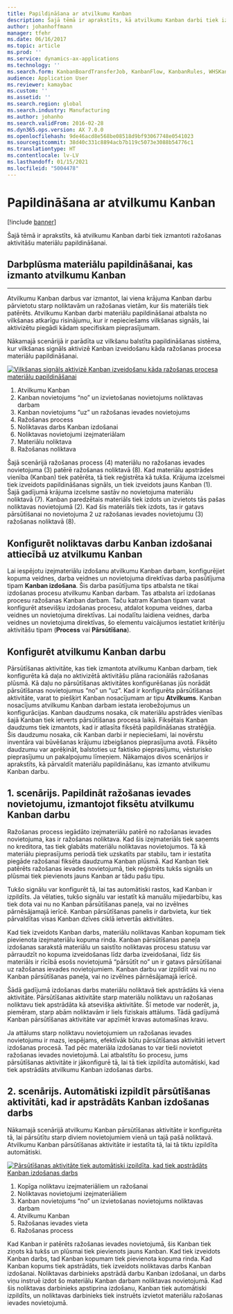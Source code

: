 ```yaml
---
title: Papildināšana ar atvilkumu Kanban
description: Šajā tēmā ir aprakstīts, kā atvilkumu Kanban darbi tiek izmantoti ražošanas aktivitāšu materiālu papildināšanai.
author: johanhoffmann
manager: tfehr
ms.date: 06/16/2017
ms.topic: article
ms.prod: ''
ms.service: dynamics-ax-applications
ms.technology: ''
ms.search.form: KanbanBoardTransferJob, KanbanFlow, KanbanRules, WHSKanbanWaveTable, WHSKanbanWaveTableListPage
audience: Application User
ms.reviewer: kamaybac
ms.custom: ''
ms.assetid: ''
ms.search.region: global
ms.search.industry: Manufacturing
ms.author: johanho
ms.search.validFrom: 2016-02-28
ms.dyn365.ops.version: AX 7.0.0
ms.openlocfilehash: 9de46acd8e568be08518d9bf93067748e0541023
ms.sourcegitcommit: 38d40c331c8894acb7b119c5073e3088b54776c1
ms.translationtype: HT
ms.contentlocale: lv-LV
ms.lasthandoff: 01/15/2021
ms.locfileid: "5004478"
---
```

# <a name="replenishment-with-withdrawal-kanbans"></a>Papildināšana ar atvilkumu Kanban

[!include [banner](../includes/banner.md)]

Šajā tēmā ir aprakstīts, kā atvilkumu Kanban darbi tiek izmantoti ražošanas aktivitāšu materiālu papildināšanai.

## <a name="workflow-for-material-replenishment-that-uses-the-withdrawal-kanban"></a>Darbplūsma materiālu papildināšanai, kas izmanto atvilkumu Kanban
-------------------------------------------------------------------

Atvilkumu Kanban darbus var izmantot, lai viena krājuma Kanban darbu pārvietotu starp noliktavām un ražošanas vietām, kur šis materiāls tiek patērēts. Atvilkumu Kanban darbi materiālu papildināšanai atbalsta no vilkšanas atkarīgu risinājumu, kur ir nepieciešams vilkšanas signāls, lai aktivizētu piegādi kādam specifiskam pieprasījumam. 

Nākamajā scenārijā ir parādīta uz vilkšanu balstīta papildināšanas sistēma, kur vilkšanas signāls aktivizē Kanban izveidošanu kāda ražošanas procesa materiālu papildināšanai. 

[![Vilkšanas signāls aktivizē Kanban izveidošanu kāda ražošanas procesa materiālu papildināšanai](./media/material-replenishment-with-withdrawal-kanban.png)](./media/material-replenishment-with-withdrawal-kanban.png)

1.  Atvilkumu Kanban
2.  Kanban novietojums “no” un izvietošanas novietojums noliktavas darbam
3.  Kanban novietojums “uz” un ražošanas ievades novietojums
4.  Ražošanas process
5.  Noliktavas darbs Kanban izdošanai
6.  Noliktavas novietojumi izejmateriālam
7.  Materiālu noliktava
8.  Ražošanas noliktava

Šajā scenārijā ražošanas process (4) materiālu no ražošanas ievades novietojuma (3) patērē ražošanas noliktavā (8). Kad materiālu apstrādes vienība (Kanban) tiek patērēta, tā tiek reģistrēta kā tukša. Krājuma izcelsmei tiek izveidots papildināšanas signāls, un tiek izveidots jauns Kanban (1). Šajā gadījumā krājuma izcelsme sastāv no novietojuma materiālu noliktavā (7). Kanban paredzētais materiāls tiek izdots un izvietots tās pašas noliktavas novietojumā (2). Kad šis materiāls tiek izdots, tas ir gatavs pārsūtīšanai no novietojuma 2 uz ražošanas ievades novietojumu (3) ražošanas noliktavā (8).

## <a name="configure-warehouse-work-for-kanban-picking-for-the-withdrawal-kanban"></a>Konfigurēt noliktavas darbu Kanban izdošanai attiecībā uz atvilkumu Kanban

Lai iespējotu izejmateriālu izdošanu atvilkumu Kanban darbam, konfigurējiet kopuma veidnes, darba veidnes un novietojuma direktīvas darba pasūtījuma tipam **Kanban izdošana**. Šis darba pasūtījuma tips atbalsta ne tikai izdošanas procesu atvilkumu Kanban darbam. Tas atbalsta arī izdošanas procesu ražošanas Kanban darbam. Taču katram Kanban tipam varat konfigurēt atsevišķu izdošanas procesu, atdalot kopuma veidnes, darba veidnes un novietojuma direktīvas. Lai nodalītu laidiena veidnes, darba veidnes un novietojuma direktīvas, šo elementu vaicājumos iestatiet kritēriju aktivitāšu tipam (**Process** vai **Pārsūtīšana**).

## <a name="configure-the-withdrawal-kanban"></a>Konfigurēt atvilkumu Kanban darbu

Pārsūtīšanas aktivitāte, kas tiek izmantota atvilkumu Kanban darbam, tiek konfigurēta kā daļa no aktivizētā aktivitāšu plāna racionālās ražošanas plūsmā. Kā daļu no pārsūtīšanas aktivitātes konfigurēšanas jūs norādāt pārsūtīšanas novietojumus “no” un “uz”. Kad ir konfigurēta pārsūtīšanas aktivitāte, varat to piešķirt Kanban nosacījumam ar tipu **Atvilkums**. Kanban nosacījums atvilkumu Kanban darbam iestata ierobežojumus un konfigurācijas. Kanban daudzums nosaka, cik materiālu apstrādes vienības šajā Kanban tiek ietverts pārsūtīšanas procesa laikā. Fiksētais Kanban daudzums tiek izmantots, kad ir atlasīta fiksētā papildināšanas stratēģija. Šis daudzumu nosaka, cik Kanban darbi ir nepieciešami, lai novērstu inventāra vai būvēšanas krājumu izbeigšanos pieprasījuma avotā. Fiksēto daudzumu var aprēķināt, balstoties uz faktisko pieprasījumu, vēsturisko pieprasījumu un pakalpojumu līmeņiem. Nākamajos divos scenārijos ir aprakstīts, kā pārvaldīt materiālu papildināšanu, kas izmanto atvilkumu Kanban darbu.

## <a name="scenario-1-replenish-a-production-input-location-by-using-a-fixed-withdrawal-kanban"></a>1. scenārijs. Papildināt ražošanas ievades novietojumu, izmantojot fiksētu atvilkumu Kanban darbu

Ražošanas process iegādāto izejmateriālu patērē no ražošanas ievades novietojuma, kas ir ražošanas noliktava. Kad šis izejmateriāls tiek saņemts no kreditora, tas tiek glabāts materiālu noliktavas novietojumos. Tā kā materiālu pieprasījums periodā tiek uzskatīts par stabilu, tam ir iestatīta piegāde ražošanai fiksēta daudzuma Kanban plūsmā. Kad Kanban tiek patērēts ražošanas ievades novietojumā, tiek reģistrēts tukšs signāls un plūsmai tiek pievienots jauns Kanban ar tādu pašu tipu. 

Tukšo signālu var konfigurēt tā, lai tas automātiski rastos, kad Kanban ir izpildīts. Ja vēlaties, tukšo signālu var iestatīt kā manuālu mijiedarbību, kas tiek dota vai nu no Kanban pārsūtīšanas paneļa, vai no izvēlnes pārnēsājamajā ierīcē. Kanban pārsūtīšanas panelis ir darbvieta, kur tiek pārvaldītas visas Kanban dzīves ciklā ietvertās aktivitātes. 

Kad tiek izveidots Kanban darbs, materiālu noliktavas Kanban kopumam tiek pievienota izejmateriālu kopuma rinda. Kanban pārsūtīšanas paneļa izdošanas sarakstā materiālu un saistīto noliktavas procesu statusu var pārraudzīt no kopuma izveidošanas līdz darba izveidošanai, līdz šis materiāls ir rīcībā esošs novietojumā “pārsūtīt no” un ir gatavs pārsūtīšanai uz ražošanas ievades novietojumiem. Kanban darbu var izpildīt vai nu no Kanban pārsūtīšanas paneļa, vai no izvēlnes pārnēsājamajā ierīcē. 

Šādā gadījumā izdošanas darbs materiālu noliktavā tiek apstrādāts kā viena aktivitāte. Pārsūtīšanas aktivitāte starp materiālu noliktavu un ražošanas noliktavu tiek apstrādāta kā atsevišķa aktivitāte. Šī metode var noderēt, ja, piemēram, starp abām noliktavām ir liels fiziskais attālums. Tādā gadījumā Kanban pārsūtīšanas aktivitāte var apzīmēt kravas automašīnas kravu. 

Ja attālums starp noliktavu novietojumiem un ražošanas ievades novietojumu ir mazs, iespējams, efektīvāk būtu pārsūtīšanas aktivitāti ietvert izdošanas procesā. Tad pēc materiāla izdošanas to var tieši novietot ražošanas ievades novietojumā. Lai atbalstītu šo procesu, jums pārsūtīšanas aktivitāte ir jākonfigurē tā, lai tā tiek izpildīta automātiski, kad tiek apstrādāts atvilkumu Kanban izdošanas darbs.

## <a name="scenario-2-automatically-complete-the-transfer-activity-when-kanban-picking-work-is-processed"></a>2. scenārijs. Automātiski izpildīt pārsūtīšanas aktivitāti, kad ir apstrādāts Kanban izdošanas darbs

Nākamajā scenārijā atvilkumu Kanban pārsūtīšanas aktivitāte ir konfigurēta tā, lai pārsūtītu starp diviem novietojumiem vienā un tajā pašā noliktavā. Atvilkumu Kanban pārsūtīšanas aktivitāte ir iestatīta tā, lai tā tiktu izpildīta automātiski. 

[![Pārsūtīšanas aktivitāte tiek automātiski izpildīta, kad tiek apstrādāts Kanban izdošanas darbs](./media/transfer-activities-when-processing-kanban-picking.png)](./media/transfer-activities-when-processing-kanban-picking.png)

1.  Kopīga noliktavu izejmateriāliem un ražošanai
2.  Noliktavas novietojumi izejmateriāliem
3.  Kanban novietojums “no” un izvietošanas novietojums noliktavas darbam
4.  Atvilkumu Kanban
5.  Ražošanas ievades vieta
6.  Ražošanas process

Kad Kanban ir patērēts ražošanas ievades novietojumā, šis Kanban tiek ziņots kā tukšs un plūsmai tiek pievienots jauns Kanban. Kad tiek izveidots Kanban darbs, tad Kanban kopumam tiek pievienota kopuma rinda. Kad Kanban kopums tiek apstrādāts, tiek izveidots noliktavas darbs Kanban izdošanai. Noliktavas darbinieks apstrādā darbu Kanban izdošanai, un darbs viņu instruē izdot šo materiālu Kanban darbam noliktavas novietojumā. Kad šis noliktavas darbinieks apstiprina izdošanu, Kanban tiek automātiski izpildīts, un noliktavas darbinieks tiek instruēts izvietot materiālu ražošanas ievades novietojumā.

